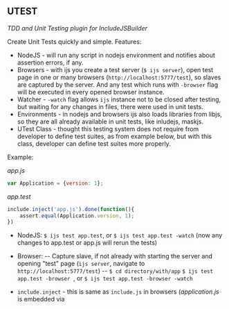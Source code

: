 UTEST
----
_TDD and Unit Testing plugin for IncludeJSBuilder_


Create Unit Tests quickly and simple. Features:

- NodeJS - will run any script in nodejs environment and notifies about assertion errors, if any.
- Browsers - with ijs you create a test server (```$ ijs server```), open test page in one or many browsers (```http://localhost:5777/test```), so slaves are captured by the server. And any test which runs with ```-browser``` flag will be executed in every opened browser instance.
- Watcher - ```-watch``` flag allows ```ijs``` instance not to be closed after testing, but waiting for any changes in files, there were used in unit tests.
- Environments - in nodejs and browsers ijs also loads libraries from libjs, so they are all already available in unit tests, like inludejs, maskjs.
- UTest Class - thought this testing system does not require from developer to define test suites, as from example below, but with this class, developer can define test suites more properly.

Example:

_app.js_
```javascript
var Application = {version: 1};
```

_app.test_
```javascript
include.inject('app.js').done(function(){
	assert.equal(Application.version, 1);
})
```

- NodeJS: ```$ ijs test app.test```, or ```$ ijs test app.test -watch``` (now any changes to app.test or app.js will rerun the tests)
- Browser: 
-- Capture slave, if not already with starting the server and opening "test" page (```ijs server```, navigate to ```http://localhost:5777/test```)
-- ```$ cd directory/with/app``` ```$ ijs test app.test -browser ```, or ```$ ijs test app.test -browser -watch```

- ```include.inject``` - this is same as ```include.js``` in browsers (_application.js_ is embedded via <script src> tag - that means, script is evaluated in global scope, so in our case Application object will be in globals), but in nodejs environment scripts are evaluated in there module scope, so Application object will be not available in our test, but ```inject``` forces script to be evaluated in the same context/scope as the unit test.

That was the main target of this unit testing system - to create and run the scripts as quick and simple as possible - there are no need in any config files or some other unneeded definitions



